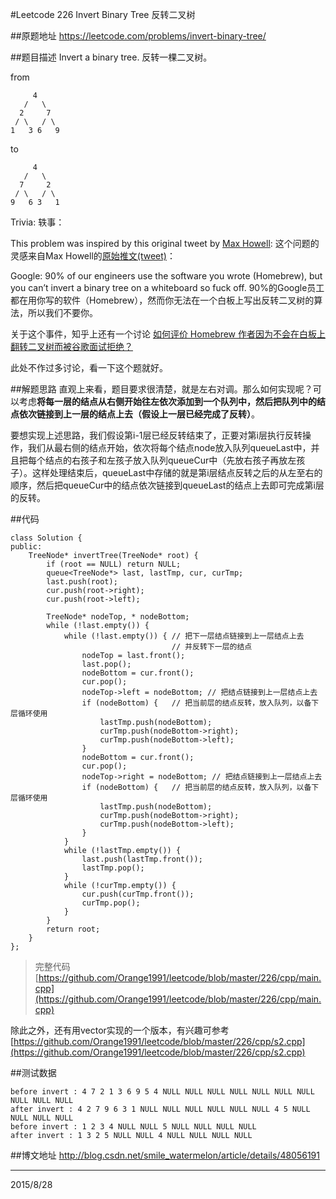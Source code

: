 #Leetcode 226 Invert Binary Tree 反转二叉树

##原题地址
https://leetcode.com/problems/invert-binary-tree/

##题目描述
Invert a binary tree.
反转一棵二叉树。

from

         4
       /   \
      2     7
     / \   / \
    1   3 6   9
to

         4
       /   \
      7     2
     / \   / \
    9   6 3   1

Trivia:
轶事：

This problem was inspired by this original tweet by [Max Howell](https://twitter.com/mxcl):
这个问题的灵感来自Max Howell的[原始推文(tweet)](https://twitter.com/mxcl/status/608682016205344768)：

Google: 90% of our engineers use the software you wrote (Homebrew), but you can’t invert a binary tree on a whiteboard so fuck off.
90%的Google员工都在用你写的软件（Homebrew），然而你无法在一个白板上写出反转二叉树的算法，所以我们不要你。

关于这个事件，知乎上还有一个讨论 [如何评价 Homebrew 作者因为不会在白板上翻转二叉树而被谷歌面试拒绝？](http://www.zhihu.com/question/31187043?nr=1)

此处不作过多讨论，看一下这个题就好。

##解题思路
直观上来看，题目要求很清楚，就是左右对调。那么如何实现呢？可以考虑**将每一层的结点从右侧开始往左依次添加到一个队列中，然后把队列中的结点依次链接到上一层的结点上去（假设上一层已经完成了反转）**。

要想实现上述思路，我们假设第i-1层已经反转结束了，正要对第i层执行反转操作，我们从最右侧的结点开始，依次将每个结点node放入队列queueLast中，并且把每个结点的右孩子和左孩子放入队列queueCur中（先放右孩子再放左孩子）。这样处理结束后，queueLast中存储的就是第i层结点反转之后的从左至右的顺序，然后把queueCur中的结点依次链接到queueLast的结点上去即可完成第i层的反转。

##代码

```
class Solution {
public:
    TreeNode* invertTree(TreeNode* root) {
        if (root == NULL) return NULL;
        queue<TreeNode*> last, lastTmp, cur, curTmp;
        last.push(root);
        cur.push(root->right);
        cur.push(root->left);

        TreeNode* nodeTop, * nodeBottom;
        while (!last.empty()) {
            while (!last.empty()) { // 把下一层结点链接到上一层结点上去
                                    // 并反转下一层的结点
                nodeTop = last.front();
                last.pop();
                nodeBottom = cur.front();
                cur.pop();
                nodeTop->left = nodeBottom; // 把结点链接到上一层结点上去
                if (nodeBottom) {   // 把当前层的结点反转，放入队列，以备下层循环使用
                    lastTmp.push(nodeBottom);
                    curTmp.push(nodeBottom->right);
                    curTmp.push(nodeBottom->left);
                }
                nodeBottom = cur.front();
                cur.pop();
                nodeTop->right = nodeBottom; // 把结点链接到上一层结点上去
                if (nodeBottom) {   // 把当前层的结点反转，放入队列，以备下层循环使用
                    lastTmp.push(nodeBottom);
                    curTmp.push(nodeBottom->right);
                    curTmp.push(nodeBottom->left);
                }
            }
            while (!lastTmp.empty()) {
                last.push(lastTmp.front());
                lastTmp.pop();
            }
            while (!curTmp.empty()) {
                cur.push(curTmp.front());
                curTmp.pop();
            }
        }
        return root;
    }
};
```

> 完整代码 [https://github.com/Orange1991/leetcode/blob/master/226/cpp/main.cpp](https://github.com/Orange1991/leetcode/blob/master/226/cpp/main.cpp)

除此之外，还有用vector实现的一个版本，有兴趣可参考[https://github.com/Orange1991/leetcode/blob/master/226/cpp/s2.cpp](https://github.com/Orange1991/leetcode/blob/master/226/cpp/s2.cpp)

##测试数据

    before invert : 4 7 2 1 3 6 9 5 4 NULL NULL NULL NULL NULL NULL NULL NULL NULL NULL 
    after invert : 4 2 7 9 6 3 1 NULL NULL NULL NULL NULL NULL 4 5 NULL NULL NULL NULL 
    before invert : 1 2 3 4 NULL NULL 5 NULL NULL NULL NULL 
    after invert : 1 3 2 5 NULL NULL 4 NULL NULL NULL NULL 
    
##博文地址
http://blog.csdn.net/smile_watermelon/article/details/48056191

---
2015/8/28
